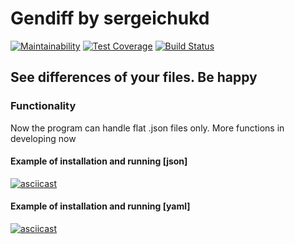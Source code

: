 # Gendiff by sergeichukd

[![Maintainability](https://api.codeclimate.com/v1/badges/4f1fc6fb1f8b13fdd8d6/maintainability)](https://codeclimate.com/github/sergeichukd/python-project-lvl2/maintainability)
[![Test Coverage](https://api.codeclimate.com/v1/badges/4f1fc6fb1f8b13fdd8d6/test_coverage)](https://codeclimate.com/github/sergeichukd/python-project-lvl2/test_coverage)
[![Build Status](https://travis-ci.org/sergeichukd/python-project-lvl2.svg?branch=master)](https://travis-ci.org/sergeichukd/python-project-lvl2)

## See differences of your files. Be happy

### Functionality
Now the program can handle flat .json files only. More functions in developing now

#### Example of installation and running [json]
[![asciicast](https://asciinema.org/a/ehjtFMfZGhQxK7fPJtu0VwTPj.svg)](https://asciinema.org/a/ehjtFMfZGhQxK7fPJtu0VwTPj)

#### Example of installation and running [yaml]
[![asciicast](https://asciinema.org/a/e6Aq0jQxLsR3GMjpeILiui2JM.svg)](https://asciinema.org/a/e6Aq0jQxLsR3GMjpeILiui2JM)